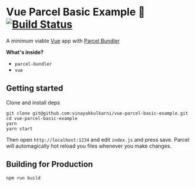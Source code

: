 # Vue Parcel Basic Example :diamond_shape_with_a_dot_inside: [![Build Status](https://travis-ci.org/vinayakkulkarni/vue-parcel-basic-example.svg?branch=master)](https://travis-ci.org/vinayakkulkarni/vue-parcel-basic-example)

A minimum viable [Vue](https://vuejs.org) app with
[Parcel Bundler](https://parceljs.org)

**What's inside?**

* `parcel-bundler`
* `vue`

## Getting started

Clone and install deps

```
git clone git@github.com:vinayakkulkarni/vue-parcel-basic-example.git
cd vue-parcel-basic-example
yarn
yarn start
```

Then open `http://localhost:1234` and edit `index.js` and press save. Parcel
will automagically hot reload you files whenever you make changes.

## Building for Production

```
npm run build
```
